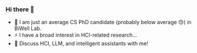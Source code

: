 ### Hi there 👋
- 🌱 I am just an average CS PhD candidate (probably below average 😓) in BiWell Lab.
- ⚡ I have a broad interest in HCI-related research...
- 💬 Discuss HCI, LLM, and intelligent assistants with me!

<!--
**MinhuiLIANG/MinhuiLIANG** is a ✨ _special_ ✨ repository because its `README.md` (this file) appears on your GitHub profile.

Here are some ideas to get you started:

- 🔭 I’m currently working on ...
- 🌱 I’m currently learning ...
- 👯 I’m looking to collaborate on ...
- 🤔 I’m looking for help with ...
- 💬 Ask me about ...
- 📫 How to reach me: ...
- 😄 Pronouns: ...
- ⚡ Fun fact: ...
-->
